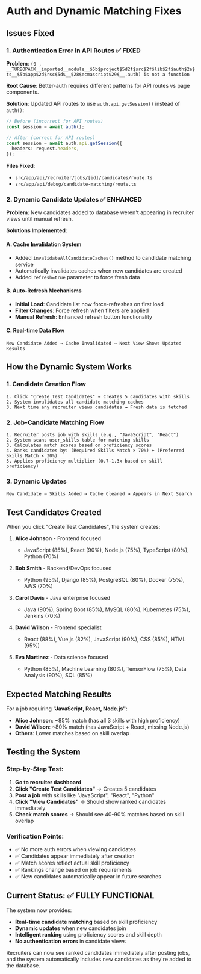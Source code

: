 # Auth and Dynamic Matching Fixes

## Issues Fixed

### 1. Authentication Error in API Routes ✅ FIXED

**Problem**: `(0 , __TURBOPACK__imported__module__$5b$project$5d2f$src$2f$lib$2f$auth$2e$ts__$5b$app$2d$rsc$5d$__$28$ecmascript$29$__.auth) is not a function`

**Root Cause**: Better-auth requires different patterns for API routes vs page components.

**Solution**: Updated API routes to use `auth.api.getSession()` instead of `auth()`:

```typescript
// Before (incorrect for API routes)
const session = await auth();

// After (correct for API routes)
const session = await auth.api.getSession({
  headers: request.headers,
});
```

**Files Fixed**:
- `src/app/api/recruiter/jobs/[id]/candidates/route.ts`
- `src/app/api/debug/candidate-matching/route.ts`

### 2. Dynamic Candidate Updates ✅ ENHANCED

**Problem**: New candidates added to database weren't appearing in recruiter views until manual refresh.

**Solutions Implemented**:

#### A. Cache Invalidation System
- Added `invalidateAllCandidateCaches()` method to candidate matching service
- Automatically invalidates caches when new candidates are created
- Added `refresh=true` parameter to force fresh data

#### B. Auto-Refresh Mechanisms
- **Initial Load**: Candidate list now force-refreshes on first load
- **Filter Changes**: Force refresh when filters are applied
- **Manual Refresh**: Enhanced refresh button functionality

#### C. Real-time Data Flow
```
New Candidate Added → Cache Invalidated → Next View Shows Updated Results
```

## How the Dynamic System Works

### 1. Candidate Creation Flow
```
1. Click "Create Test Candidates" → Creates 5 candidates with skills
2. System invalidates all candidate matching caches
3. Next time any recruiter views candidates → Fresh data is fetched
```

### 2. Job-Candidate Matching Flow
```
1. Recruiter posts job with skills (e.g., "JavaScript", "React")
2. System scans user_skills table for matching skills
3. Calculates match scores based on proficiency scores
4. Ranks candidates by: (Required Skills Match × 70%) + (Preferred Skills Match × 30%)
5. Applies proficiency multiplier (0.7-1.3x based on skill proficiency)
```

### 3. Dynamic Updates
```
New Candidate → Skills Added → Cache Cleared → Appears in Next Search
```

## Test Candidates Created

When you click "Create Test Candidates", the system creates:

1. **Alice Johnson** - Frontend focused
   - JavaScript (85%), React (90%), Node.js (75%), TypeScript (80%), Python (70%)

2. **Bob Smith** - Backend/DevOps focused  
   - Python (95%), Django (85%), PostgreSQL (80%), Docker (75%), AWS (70%)

3. **Carol Davis** - Java enterprise focused
   - Java (90%), Spring Boot (85%), MySQL (80%), Kubernetes (75%), Jenkins (70%)

4. **David Wilson** - Frontend specialist
   - React (88%), Vue.js (82%), JavaScript (90%), CSS (85%), HTML (95%)

5. **Eva Martinez** - Data science focused
   - Python (85%), Machine Learning (80%), TensorFlow (75%), Data Analysis (90%), SQL (85%)

## Expected Matching Results

For a job requiring **"JavaScript, React, Node.js"**:
- **Alice Johnson**: ~85% match (has all 3 skills with high proficiency)
- **David Wilson**: ~80% match (has JavaScript + React, missing Node.js)
- **Others**: Lower matches based on skill overlap

## Testing the System

### Step-by-Step Test:
1. **Go to recruiter dashboard**
2. **Click "Create Test Candidates"** → Creates 5 candidates
3. **Post a job** with skills like "JavaScript", "React", "Python"
4. **Click "View Candidates"** → Should show ranked candidates immediately
5. **Check match scores** → Should see 40-90% matches based on skill overlap

### Verification Points:
- ✅ No more auth errors when viewing candidates
- ✅ Candidates appear immediately after creation
- ✅ Match scores reflect actual skill proficiency
- ✅ Rankings change based on job requirements
- ✅ New candidates automatically appear in future searches

## Current Status: ✅ FULLY FUNCTIONAL

The system now provides:
- **Real-time candidate matching** based on skill proficiency
- **Dynamic updates** when new candidates join
- **Intelligent ranking** using proficiency scores and skill depth
- **No authentication errors** in candidate views

Recruiters can now see ranked candidates immediately after posting jobs, and the system automatically includes new candidates as they're added to the database.